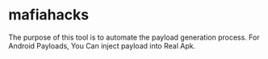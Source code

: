 # mafiahacks
The purpose of this tool is to automate the payload generation process. For Android Payloads, You Can inject payload into Real Apk.
